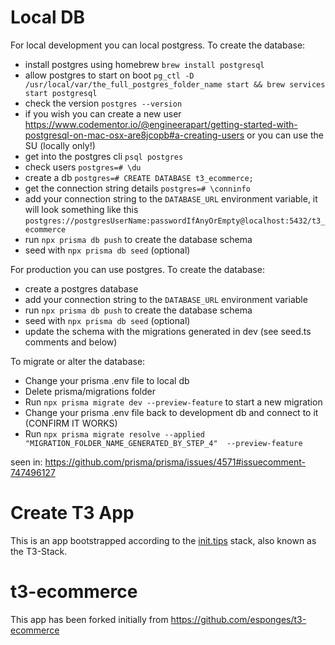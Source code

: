 # Local DB

For local development you can local postgress. To create the database:

- install postgres using homebrew `brew install postgresql`
- allow postgres to start on boot `pg_ctl -D /usr/local/var/the_full_postgres_folder_name start && brew services start postgresql`
- check the version `postgres --version`
- if you wish you can create a new user https://www.codementor.io/@engineerapart/getting-started-with-postgresql-on-mac-osx-are8jcopb#a-creating-users
or you can use the SU (locally only!)
- get into the postgres cli `psql postgres`
- check users `postgres=# \du`
- create a db `postgres=# CREATE DATABASE t3_ecommerce;`
- get the connection string details `postgres=# \conninfo`
- add your connection string to the `DATABASE_URL` environment variable, it will look something like this `postgres://postgresUserName:passwordIfAnyOrEmpty@localhost:5432/t3_ecommerce`
- run `npx prisma db push` to create the database schema
- seed with `npx prisma db seed` (optional)

For production you can use postgres. To create the database:

- create a postgres database
- add your connection string to the `DATABASE_URL` environment variable
- run `npx prisma db push` to create the database schema
- seed with `npx prisma db seed` (optional)
- update the schema with the migrations generated in dev (see seed.ts comments and below)

To migrate or alter the database:

- Change your prisma .env file to local db
- Delete prisma/migrations folder
- Run `npx prisma migrate dev --preview-feature` to start a new migration
- Change your prisma .env file back to development db and connect to it (CONFIRM IT WORKS)
- Run `npx prisma migrate resolve --applied "MIGRATION_FOLDER_NAME_GENERATED_BY_STEP_4"  --preview-feature`

seen in: https://github.com/prisma/prisma/issues/4571#issuecomment-747496127

# Create T3 App

This is an app bootstrapped according to the [init.tips](https://init.tips) stack, also known as the T3-Stack.
# t3-ecommerce

This app has been forked initially from https://github.com/esponges/t3-ecommerce
